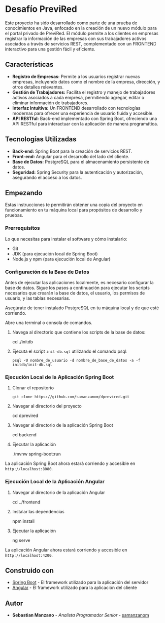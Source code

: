 # Desafío PreviRed

Este proyecto ha sido desarrollado como parte de una prueba de conocimientos en Java, enfocado en la creación de un nuevo módulo para el portal privado de PreviRed. 
El módulo permite a los clientes en empresas registrar la información de las empresas con sus trabajadores activos asociados a través de servicios REST, 
complementado con un FRONTEND interactivo para una gestión fácil y eficiente.

## Características

- **Registro de Empresas:** Permite a los usuarios registrar nuevas empresas, incluyendo datos como el nombre de la empresa, dirección, y otros detalles relevantes.
- **Gestión de Trabajadores:** Facilita el registro y manejo de trabajadores activos asociados a cada empresa, permitiendo agregar, editar o eliminar información de trabajadores.
- **Interfaz Intuitiva:** Un FRONTEND desarrollado con tecnologías modernas para ofrecer una experiencia de usuario fluida y accesible.
- **API RESTful:** Back-end implementado con Spring Boot, ofreciendo una API RESTful para interactuar con la aplicación de manera programática.

## Tecnologías Utilizadas

- **Back-end:** Spring Boot para la creación de servicios REST.
- **Front-end:** Angular para el desarrollo del lado del cliente.
- **Base de Datos:** PostgreSQL para el almacenamiento persistente de datos.
- **Seguridad:** Spring Security para la autenticación y autorización, asegurando el acceso a los datos.


## Empezando

Estas instrucciones te permitirán obtener una copia del proyecto en funcionamiento en tu máquina local para propósitos de desarrollo y pruebas.

### Prerrequisitos

Lo que necesitas para instalar el software y cómo instalarlo:

- Git
- JDK (para ejecución local de Spring Boot)
- Node.js y npm (para ejecución local de Angular)

### Configuración de la Base de Datos

Antes de ejecutar las aplicaciones localmente, es necesario configurar la base de datos. Sigue los pasos a continuación para ejecutar los scripts necesarios que crearán la base de datos, el usuario, los permisos de usuario, y las tablas necesarias.

Asegúrate de tener instalado PostgreSQL en tu máquina local y de que esté corriendo.

Abre una terminal o consola de comandos.

1. Navega al directorio que contiene los scripts de la base de datos:

	cd ./initdb
	
2. Ejecuta el script `init-db.sql` utilizando el comando psql:
   ```shell
   psql -U nombre_de_usuario -d nombre_de_base_de_datos -a -f initdb/init-db.sql
   ```


### Ejecución Local de la Aplicación Spring Boot

1. Clonar el repositorio

    ```shell
	git clone https://github.com/samanzanom/dprevired.git
	```
	 
2. Navegar al directorio del proyecto

    cd dprevired

3. Navegar al directorio de la aplicación Spring Boot

	cd backend	
	
4. Ejecutar la aplicación

    ./mvnw spring-boot:run
	

La aplicación Spring Boot ahora estará corriendo y accesible en `http://localhost:8080`.

### Ejecución Local de la Aplicación Angular

1. Navegar al directorio de la aplicación Angular

    cd ../frontend
	
2. Instalar las dependencias

    npm install
	
3. Ejecutar la aplicación

	ng serve
	

La aplicación Angular ahora estará corriendo y accesible en `http://localhost:4200`.

## Construido con

- [Spring Boot](https://spring.io/projects/spring-boot) - El framework utilizado para la aplicación del servidor
- [Angular](https://angular.io/) - El framework utilizado para la aplicación del cliente


## Autor

- **Sebastian Manzano** - *Analista Programador Senior* - [samanzanom](https://github.com/samanzanom)
